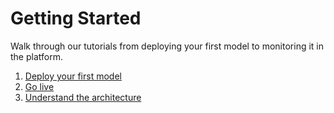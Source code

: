 # Getting Started

Walk through our tutorials from deploying your first model to monitoring it in the platform.

1. [Deploy your first model](/getting-started/deploying)
2. [Go live](/getting-started/going-live)
3. [Understand the architecture](/getting-started/structure)

